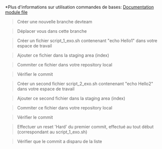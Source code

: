 *Plus d'informations sur utilisation commandes de bases: 
[Documentation module file](https://guides.github.com/activities/hello-world/)

> Créer une nouvelle branche devteam

> Déplacer vous dans cette branche

> Créer un fichier script_1_exo.sh contenenant "echo  Hello1"  dans votre espace de travail 

> Ajouter ce fichier dans la staging area (index)

> Commiter ce fichier dans votre repository local

> Vérifier le commit


> Créer un second fichier script_2_exo.sh contenenant "echo  Hello2"  dans votre espace de travail 

> Ajouter ce second fichier dans la staging area (index)

> Commiter ce fichier dans votre repository local

> Vérifier le commit

> Effectuer un reset 'Hard' du premier commit, effectué au tout début (correspondant au script_1_exo.sh)

> Vérifier que le commit a disparu de la liste 
